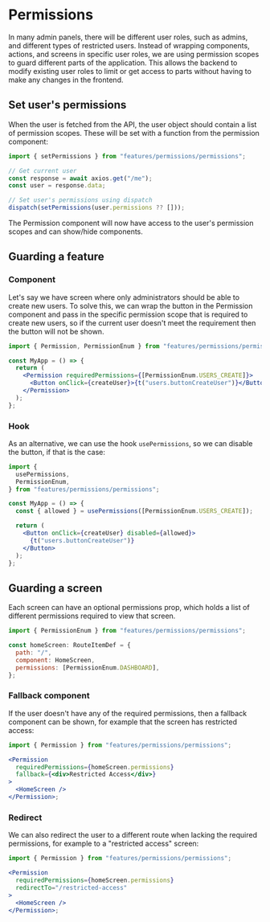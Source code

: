 # Permissions

In many admin panels, there will be different user roles, such as admins, and different types of restricted users. Instead of wrapping components, actions, and screens in specific user roles, we are using permission scopes to guard different parts of the application. This allows the backend to modify existing user roles to limit or get access to parts without having to make any changes in the frontend.

## Set user's permissions

When the user is fetched from the API, the user object should contain a list of permission scopes. These will be set with a function from the permission component:

```jsx
import { setPermissions } from "features/permissions/permissions";

// Get current user
const response = await axios.get("/me");
const user = response.data;

// Set user's permissions using dispatch
dispatch(setPermissions(user.permissions ?? []));
```

The Permission component will now have access to the user's permission scopes and can show/hide components.

## Guarding a feature

### Component

Let's say we have screen where only administrators should be able to create new users. To solve this, we can wrap the button in the Permission component and pass in the specific permission scope that is required to create new users, so if the current user doesn't meet the requirement then the button will not be shown.

```jsx
import { Permission, PermissionEnum } from "features/permissions/permissions";

const MyApp = () => {
  return (
    <Permission requiredPermissions={[PermissionEnum.USERS_CREATE]}>
      <Button onClick={createUser}>{t("users.buttonCreateUser")}</Button>
    </Permission>
  );
};
```

### Hook

As an alternative, we can use the hook `usePermissions`, so we can disable the button, if that is the case:

```jsx
import {
  usePermissions,
  PermissionEnum,
} from "features/permissions/permissions";

const MyApp = () => {
  const { allowed } = usePermissions([PermissionEnum.USERS_CREATE]);

  return (
    <Button onClick={createUser} disabled={allowed}>
      {t("users.buttonCreateUser")}
    </Button>
  );
};
```

## Guarding a screen

Each screen can have an optional permissions prop, which holds a list of different permissions required to view that screen.

```jsx
import { PermissionEnum } from "features/permissions/permissions";

const homeScreen: RouteItemDef = {
  path: "/",
  component: HomeScreen,
  permissions: [PermissionEnum.DASHBOARD],
};
```

### Fallback component

If the user doesn't have any of the required permissions, then a fallback component can be shown, for example that the screen has restricted access:

```jsx
import { Permission } from "features/permissions/permissions";

<Permission
  requiredPermissions={homeScreen.permissions}
  fallback={<div>Restricted Access</div>}
>
  <HomeScreen />
</Permission>;
```

### Redirect

We can also redirect the user to a different route when lacking the required permissions, for example to a "restricted access" screen:

```jsx
import { Permission } from "features/permissions/permissions";

<Permission
  requiredPermissions={homeScreen.permissions}
  redirectTo="/restricted-access"
>
  <HomeScreen />
</Permission>;
```
